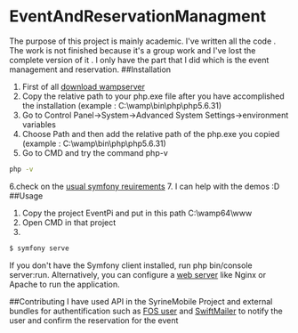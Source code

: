 # EventAndReservationManagment
The purpose of this project is mainly academic. I've written all the code . The work is not finished because it's a group work and I've lost the complete version of it . I only have the part that I did which is the event management and reservation. 
##Installation
1. First of all [download wampserver](http://www.wampserver.com/en/download-wampserver-64bits/) 
2. Copy the relative path to your php.exe file after you have accomplished the installation (example : C:\wamp\bin\php\php5.6.31)
3. Go to Control Panel->System->Advanced System Settings->environment variables
4. Choose Path and then add  the relative path of the php.exe you copied  (example : C:\wamp\bin\php\php5.6.31)
5. Go to CMD and try the command php-v

```bash
php -v
```
6.check on the [usual symfony reuirements](https://symfony.com/doc/current/reference/requirements.html) 
7. I can help with the demos :D
##Usage 
1. Copy the project EventPi and put in this path C:\wamp64\www
2. Open CMD in that project
3.


```bash
$ symfony serve

```

If you don't have the Symfony client installed, run php bin/console server:run. Alternatively, you can configure a [web server](https://symfony.com/doc/current/setup/web_server_configuration.html)  like Nginx or Apache to run the application.

##Contributing 
I have used API in the SyrineMobile Project and external bundles for authentification such as [FOS user](https://symfony.com/doc/master/bundles/FOSUserBundle/index.html)   and [SwiftMailer](https://symfony.com/doc/current/reference/configuration/swiftmailer.html)  to notify the user and confirm the reservation for the event  
